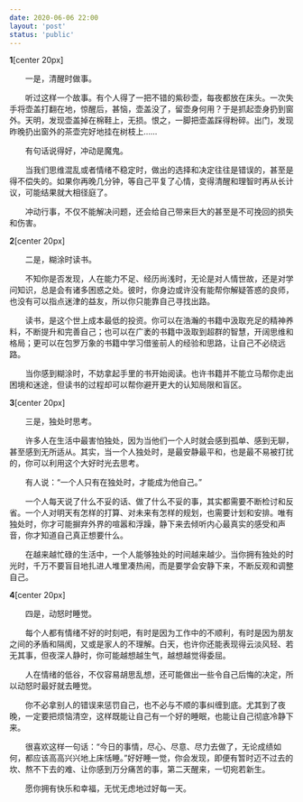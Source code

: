 ```yaml
---
date: 2020-06-06 22:00
layout: 'post'
status: 'public'
---
```


**1**[center 20px]

&emsp;&emsp;一是，清醒时做事。

　　听过这样一个故事。有个人得了一把不错的紫砂壶，每夜都放在床头。一次失手将壶盖打翻在地，惊醒后，甚恼，壶盖没了，留壶身何用？于是抓起壶身扔到窗外。天明，发现壶盖掉在棉鞋上，无损。恨之，一脚把壶盖踩得粉碎。出门，发现昨晚扔出窗外的茶壶完好地挂在树枝上……

　　有句话说得好，冲动是魔鬼。

　　当我们思维混乱或者情绪不稳定时，做出的选择和决定往往是错误的，甚至是得不偿失的。如果你再晚几分钟，等自己平复了心情，变得清醒和理智时再从长计议，可能结果就大相径庭了。

　　冲动行事，不仅不能解决问题，还会给自己带来巨大的甚至是不可挽回的损失和伤害。

**2**[center 20px]

　　二是，糊涂时读书。

　　不知你是否发现，人在能力不足、经历尚浅时，无论是对人情世故，还是对学问知识，总是会有诸多困惑之处。彼时，你身边或许没有能帮你解疑答惑的良师，也没有可以指点迷津的益友，所以你只能靠自己寻找出路。

　　读书，是这个世上成本最低的投资。你可以在浩瀚的书籍中汲取充足的精神养料，不断提升和完善自己；也可以在广袤的书籍中汲取到超群的智慧，开阔思维和格局；更可以在包罗万象的书籍中学习借鉴前人的经验和思路，让自己不必绕远路。

　　当你感到糊涂时，不妨拿起手里的书开始阅读。也许书籍并不能立马帮你走出困境和迷途，但读书的过程却可以帮你避开更大的认知局限和盲区。

**3**[center 20px]

　　三是，独处时思考。

　　许多人在生活中最害怕独处，因为当他们一个人时就会感到孤单、感到无聊，甚至感到无所适从。其实，当一个人独处时，是最安静最平和，也是最不易被打扰的，你可以利用这个大好时光去思考。

　　有人说：“一个人只有在独处时，才能成为他自己。”

　　一个人每天说了什么不妥的话、做了什么不妥的事，其实都需要不断检讨和反省。一个人对明天有怎样的打算、对未来有怎样的规划，也需要计划和安排。唯有独处时，你才可能摒弃外界的喧嚣和浮躁，静下来去倾听内心最真实的感受和声音，你才知道自己真正想要什么。

　　在越来越忙碌的生活中，一个人能够独处的时间越来越少。当你拥有独处的时光时，千万不要盲目地扎进人堆里凑热闹，而是要学会安静下来，不断反观和调整自己。

**4**[center 20px]

　　四是，动怒时睡觉。

　　每个人都有情绪不好的时刻吧，有时是因为工作中的不顺利，有时是因为朋友之间的矛盾和隔阂，又或是家人的不理解。白天，也许你还能表现得云淡风轻、若无其事，但夜深人静时，你可能越想越生气，越想越觉得委屈。

　　人在情绪的低谷，不仅容易胡思乱想，还可能做出一些令自己后悔的决定，所以动怒时最好就去睡觉。

　　你不必拿别人的错误来惩罚自己，也不必与不顺的事纠缠到底。尤其到了夜晚，一定要把烦恼清空，这样既能让自己有一个好的睡眠，也能让自己彻底冷静下来。

　　很喜欢这样一句话：“今日的事情，尽心、尽意、尽力去做了，无论成绩如何，都应该高高兴兴地上床恬睡。”好好睡一觉，你会发现，即便有暂时迈不过去的坎、熬不下去的难、让你感到万分痛苦的事，第二天醒来，一切宛若新生。

　　愿你拥有快乐和幸福，无忧无虑地过好每一天。